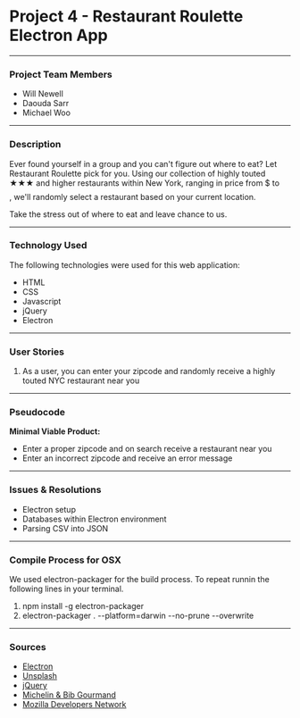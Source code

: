 # Project 4 - Restaurant Roulette Electron App

---

### Project Team Members

* Will Newell
* Daouda Sarr
* Michael Woo

___

### Description
Ever found yourself in a group and you can't figure out where to eat? Let Restaurant Roulette pick for you. Using our collection of highly touted ★★★ and higher restaurants within New York, ranging in price from $ to $$$$, we'll randomly select a restaurant based on your current location.

Take the stress out of where to eat and leave chance to us.

---

### Technology Used
The following technologies were used for this web application:

* HTML
* CSS
* Javascript
* jQuery
* Electron

---

### User Stories
1. As a user, you can enter your zipcode and randomly receive a highly touted NYC restaurant near you

---

### Pseudocode
**Minimal Viable Product:**

* Enter a proper zipcode and on search receive a restaurant near you
* Enter an incorrect zipcode and receive an error message

---

### Issues & Resolutions

* Electron setup
* Databases within Electron environment
* Parsing CSV into JSON

---

### Compile Process for OSX
We used electron-packager for the build process. To repeat runnin the following lines in your terminal. 
1. npm install -g electron-packager
2. electron-packager . --platform=darwin --no-prune --overwrite
---

### Sources

* [Electron](http://electron.atom.io/)
* [Unsplash](https://unsplash.com/)
* [jQuery](http://api.jquery.com/)
* [Michelin & Bib Gourmand](https://www.viamichelin.com/)
* [Mozilla Developers Network](https://developer.mozilla.org/en-US/docs/Web/JavaScript)



